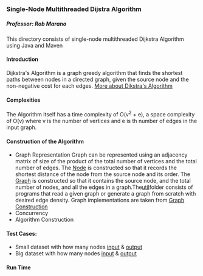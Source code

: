 ### Single-Node Multithreaded Dijstra Algorithm
##### Professor: Rob Marano

This directory consists of single-node multithreaded Dijkstra Algorithm using Java and Maven

#### Introduction
Dijkstra's Algorithm is a graph greedy algorithm that finds the shortest paths between nodes in a directed graph, given the source node and the non-negative cost for each edges. [More about Dikstra's Algorithm](https://en.wikipedia.org/wiki/Dijkstra%27s_algorithm)

#### Complexities
The Algorithm itself has a time complexity of O(v<sup>2</sup> + e), a space complexity of O(v) where v is the number of vertices and e is th number of edges in the input graph.

#### Construction of the Algorithm
* Graph Representation
Graph can be represented using an adjacency matrix of size of the product of the total number of vertices and the total number of edges. The [Node](https://github.com/CrystalWang1225/ECE465-Cloud-Computing/blob/main/single-node-multi-thread/src/main/java/graphModel/Node.java) is constructed so that it records the shortest distance of the node from the source node and its order.  The [Graph](https://github.com/CrystalWang1225/ECE465-Cloud-Computing/blob/main/single-node-multi-thread/src/main/java/graphModel/Graph.java) is constructed so that it contains the source node, and the total number of nodes, and all the edges in a graph.The[util](https://github.com/CrystalWang1225/ECE465-Cloud-Computing/tree/main/single-node-multi-thread/src/main/java/util)folder consists of programs that read a given graph or generate a graph from scratch with desired edge density. Graph implementations are taken from [Graph Construction](https://github.com/MireaRadu/parallel-dijkstra-multithreading/tree/master/src/model)
* Concurrency
* Algorithm Construction

#### Test Cases:
* Small dataset with how many nodes
[input](https://github.com/CrystalWang1225/ECE465-Cloud-Computing/blob/main/single-node-multi-thread/input.txt) & [output]()
* Big dataset with how many nodes
[input](https://github.com/CrystalWang1225/ECE465-Cloud-Computing/blob/main/single-node-multi-thread/input.txt) & [output]()

#### Run Time


